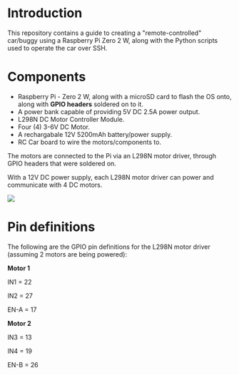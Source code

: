 # Introduction

This repository contains a guide to creating a "remote-controlled" car/buggy using a Raspberry Pi Zero 2 W, along with the Python scripts used to operate the car over SSH. 

# Components

- Raspberry Pi - Zero 2 W, along with a microSD card to flash the OS onto, along with **GPIO headers** soldered on to it.
- A power bank capable of providing 5V DC 2.5A power output.
- L298N DC Motor Controller Module.
- Four (4) 3-6V DC Motor.
- A rechargabale 12V 5200mAh battery/power supply.
- RC Car board to wire the motors/components to.

The motors are connected to the Pi via an L298N motor driver, through GPIO headers that were soldered on. 

With a 12V DC power supply, each L298N motor driver can power and communicate with 4 DC motors. 

![](images/l298n_module.jpg)

# Pin definitions

The following are the GPIO pin definitions for the L298N motor driver (assuming 2 motors are being powered):

**Motor 1**

IN1 = 22

IN2 = 27

EN-A = 17

**Motor 2**

IN3 = 13

IN4 = 19

EN-B = 26


